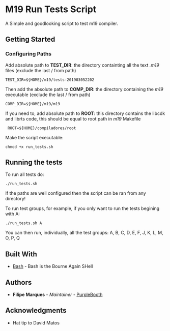 # M19 Run Tests Script

A Simple and goodlooking script to test m19 compiler.

## Getting Started

### Configuring Paths

Add absolute path to **TEST_DIR**: the directory containting all the text *.m19* files (exclude the last / from path)

```
TEST_DIR=${HOME}/m19/tests-201903052202
```

Then add the absolute path to **COMP_DIR**: the directory containing the *m19* executable (exclude the last / from path)

```
COMP_DIR=${HOME}/m19/m19
```

If you need to, add absolute path to **ROOT**: this directory contains the libcdk and librts code, this should be equal to root path in *m19* Makefile

```
 ROOT=${HOME}/compiladores/root
```

Make the script executable:

```
chmod +x run_tests.sh
```

## Running the tests

To run all tests do:

```
./run_tests.sh
```

If the paths are well configured then the script can be ran from any directory!

To run test groups, for example, if you only want to run the tests begining with A:

```
./run_tests.sh A
```

You can then run, individually, all the test groups: A, B, C, D, E, F, J, K, L, M, O, P, Q

## Built With

* [Bash](https://www.gnu.org/software/bash/) - Bash is the Bourne Again SHell

## Authors

* **Filipe Marques** - *Maintainer* - [PurpleBooth](https://github.com/filipeom)

## Acknowledgments

* Hat tip to David Matos
